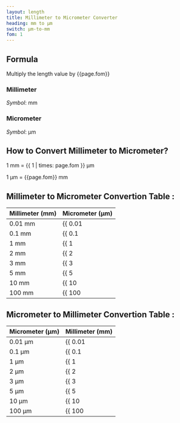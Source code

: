```yaml
---
layout: length
title: Millimeter to Micrometer Converter
heading: mm to μm
switch: μm-to-mm
fom: 1
---
```


## Formula
Multiply the length value by {{page.fom}}

### Millimeter
*Symbol*: mm

### Micrometer
*Symbol*: μm

## How to Convert Millimeter to Micrometer?
1 mm = {{ 1 | times: page.fom }} μm

1 μm = {{page.fom}} mm

## Millimeter to Micrometer Convertion Table :

| Millimeter (mm) | Micrometer (μm) |
| ---- | ---- |
| 0.01 mm | {{ 0.01 | times: page.fom | round: 5 }} μm |
| 0.1 mm | {{ 0.1 | times: page.fom | round: 5 }} μm |
| 1 mm | {{ 1 | times: page.fom | round: 5 }} μm |
| 2 mm | {{ 2 | times: page.fom | round: 5 }} μm |
| 3 mm | {{ 3 | times: page.fom | round: 5 }} μm |
| 5 mm | {{ 5 | times: page.fom | round: 5 }} μm |
| 10 mm | {{ 10 | times: page.fom | round: 5 }} μm |
| 100 mm | {{ 100 | times: page.fom | round: 5 }} μm |

## Micrometer to Millimeter Convertion Table :

| Micrometer (μm) | Millimeter (mm) |
| ---- | ---- |
| 0.01 μm | {{ 0.01 | divided_by: page.fom | round: 5 }} mm |
| 0.1 μm | {{ 0.1 | divided_by: page.fom | round: 5 }} mm |
| 1 μm | {{ 1 | divided_by: page.fom | round: 5 }} mm |
| 2 μm | {{ 2 | divided_by: page.fom | round: 5 }} mm |
| 3 μm | {{ 3 | divided_by: page.fom | round: 5 }} mm |
| 5 μm | {{ 5 | divided_by: page.fom | round: 5 }} mm |
| 10 μm | {{ 10 | divided_by: page.fom | round: 5 }} mm |
| 100 μm | {{ 100 | divided_by: page.fom | round: 5 }} mm |

<script>
selectInput[2].selected = true
selectOutput[1].selected = true
</script>
